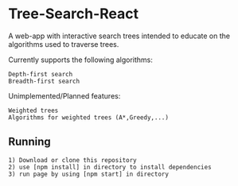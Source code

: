# Tree-Search-React
A web-app with interactive search trees intended to educate on the algorithms used to traverse trees.

Currently supports the following algorithms:
```
Depth-first search
Breadth-first search
```

Unimplemented/Planned features:
```
Weighted trees
Algorithms for weighted trees (A*,Greedy,...)
```


## Running
```
1) Download or clone this repository
2) use [npm install] in directory to install dependencies
3) run page by using [npm start] in directory
```

